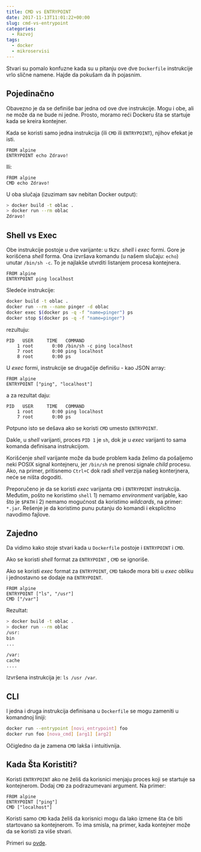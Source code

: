 ```yaml
---
title: CMD vs ENTRYPOINT
date: 2017-11-13T11:01:22+00:00
slug: cmd-vs-entrypoint
categories:
  - Razvoj
tags:
  - docker
  - mikroservisi
---
```


Stvari su pomalo konfuzne kada su u pitanju ove dve `Dockerfile` instrukcije vrlo slične namene. Hajde da pokušam da ih pojasnim.

## Pojedinačno

Obavezno je da se definiše bar jedna od ove dve instrukcije. Mogu i obe, ali ne može da ne bude ni jedne. Prosto, moramo reći Dockeru šta se startuje kada se kreira kontejner.

Kada se koristi samo jedna instrukcija (ili `CMD` ili `ENTRYPOINT`), njihov efekat je isti.

    FROM alpine
    ENTRYPOINT echo Zdravo!

Ili:

    FROM alpine
    CMD echo Zdravo!


U oba slučaja (izuzimam sav nebitan Docker output):

```bash
> docker build -t oblac .
> docker run --rm oblac
Zdravo!
```

## Shell vs Exec

Obe instrukcije postoje u dve varijante: u tkzv. _shell_ i _exec_ formi. Gore je korišćena _shell_ forma. Ona izvršava komandu (u našem slučaju: `echo`) unutar `/bin/sh -c`. To je najlakše utvrditi listanjem procesa kontejnera.

    FROM alpine
    ENTRYPOINT ping localhost


Sledeće instrukcije:

```bash
docker build -t oblac .
docker run --rm --name pinger -d oblac
docker exec $(docker ps -q -f "name=pinger") ps
docker stop $(docker ps -q -f "name=pinger")
```

rezultuju:

    PID   USER     TIME   COMMAND
        1 root       0:00 /bin/sh -c ping localhost
        7 root       0:00 ping localhost
        8 root       0:00 ps


U _exec_ formi, instrukcije se drugačije definišu - kao JSON array:

    FROM alpine
    ENTRYPOINT ["ping", "localhost"]


a za rezultat daju:

    PID   USER     TIME   COMMAND
        1 root       0:00 ping localhost
        7 root       0:00 ps


Potpuno isto se dešava ako se koristi `CMD` umesto `ENTRYPOINT`.

Dakle, u _shell_ varijanti, proces `PID 1` je `sh`, dok je u _exec_ varijanti to sama komanda definisana instrukcijom.

Korišćenje _shell_ varijante može da bude problem kada želimo da pošaljemo neki POSIX signal kontejneru, jer `/bin/sh` ne prenosi signale _child_ procesu. Ako, na primer, pritisnemo `Ctrl+C` dok radi _shell_ verzija našeg konterjnera, neće se ništa dogoditi.

Preporučeno je da se koristi _exec_ varijanta `CMD` i `ENTRYPOINT` instrukcija. Međutim, pošto ne koristimo `shell` 1) nemamo _environment_ varijable, kao što je `$PATH` i 2) nemamo mogućnost da koristimo _wildcards_, na primer: `*.jar`. Rešenje je da koristimo punu putanju do komandi i eksplicitno navodimo fajlove.

## Zajedno

Da vidimo kako stoje stvari kada u `Dockerfile` postoje i `ENTRYPOINT` i `CMD`.

Ako se koristi _shell_ format za `ENTRYPOINT` , `CMD` se ignoriše.

Ako se koristi _exec_ format za `ENTRYPOINT`, `CMD` takođe mora biti u _exec_ obliku i jednostavno se dodaje na `ENTRYPOINT`.

    FROM alpine
    ENTRYPOINT ["ls", "/usr"]
    CMD ["/var"]


Rezultat:

```bash
> docker build -t oblac .
> docker run --rm oblac
/usr:
bin
...

/var:
cache
....
```

Izvršena instrukcija je: `ls /usr /var`.

## CLI

I jedna i druga instrukcija definisana u `Dockerfile` se mogu zameniti u komandnoj liniji:

```bash
docker run --entrypoint [novi_entrypoint] foo
docker run foo [nova_cmd] [arg1] [arg2]
```

Očigledno da je zamena `CMD` lakša i intuitivnija.

## Kada Šta Koristiti?

Koristi `ENTRYPOINT` ako ne želiš da korisnici menjaju proces koji se startuje sa kontejnerom. Dodaj `CMD` za podrazumevani argument. Na primer:

    FROM alpine
    ENTRYPOINT ["ping"]
    CMD ["localhost"]

Koristi samo `CMD` kada želiš da korisnici mogu da lako izmene šta će biti startovano sa kontejnerom. To ima smisla, na primer, kada kontejner može da se koristi za više stvari.

Primeri su [ovde](https://github.com/igr/docker-cats/tree/master/cmd-entrypoint).